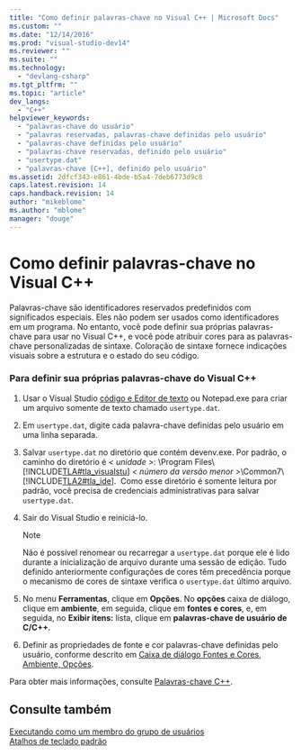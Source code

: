 ```yaml
---
title: "Como definir palavras-chave no Visual C++ | Microsoft Docs"
ms.custom: ""
ms.date: "12/14/2016"
ms.prod: "visual-studio-dev14"
ms.reviewer: ""
ms.suite: ""
ms.technology: 
  - "devlang-csharp"
ms.tgt_pltfrm: ""
ms.topic: "article"
dev_langs: 
  - "C++"
helpviewer_keywords: 
  - "palavras-chave do usuário"
  - "palavras reservadas, palavras-chave definidas pelo usuário"
  - "palavras-chave definidas pelo usuário"
  - "palavras-chave reservadas, definido pelo usuário"
  - "usertype.dat"
  - "palavras-chave [C++], definido pelo usuário"
ms.assetid: 2dfcf343-e861-4bde-b5a4-7deb6773d9c8
caps.latest.revision: 14
caps.handback.revision: 14
author: "mikeblome"
ms.author: "mblome"
manager: "douge"
---
```

# Como definir palavras-chave no Visual C++
Palavras\-chave são identificadores reservados predefinidos com significados especiais. Eles não podem ser usados como identificadores em um programa. No entanto, você pode definir sua próprias palavras\-chave para usar no Visual C\+\+, e você pode atribuir cores para as palavras\-chave personalizadas de sintaxe. Coloração de sintaxe fornece indicações visuais sobre a estrutura e o estado do seu código.  
  
### Para definir sua próprias palavras\-chave do Visual C\+\+  
  
1.  Usar o Visual Studio [código e Editor de texto](http://msdn.microsoft.com/pt-br/508e1f18-99d5-48ad-b5ad-d011b21c6ab1) ou Notepad.exe para criar um arquivo somente de texto chamado `usertype.dat`.  
  
2.  Em `usertype.dat`, digite cada palavra\-chave definidas pelo usuário em uma linha separada.  
  
3.  Salvar `usertype.dat` no diretório que contém devenv.exe. Por padrão, o caminho do diretório é *\< unidade \>*: \\Program Files\\[!INCLUDE[TLA#tla_visualstu](../misc/includes/tlasharptla_visualstu_md.md)] *\< número da versão menor \>*\\Common7\\[!INCLUDE[TLA2#tla_ide](../misc/includes/tla2sharptla_ide_md.md)].  Como esse diretório é somente leitura por padrão, você precisa de credenciais administrativas para salvar `usertype.dat`.  
  
4.  Sair do Visual Studio e reiniciá\-lo.  
  
    > [!NOTE]
    >  Não é possível renomear ou recarregar a `usertype.dat` porque ele é lido durante a inicialização de arquivo durante uma sessão de edição. Tudo definido anteriormente configurações de cores têm precedência porque o mecanismo de cores de sintaxe verifica o `usertype.dat` último arquivo.  
  
5.  No menu **Ferramentas**, clique em **Opções**. No **opções** caixa de diálogo, clique em **ambiente**, em seguida, clique em **fontes e cores**, e, em seguida, no **Exibir itens:** lista, clique em **palavras\-chave de usuário de C\/C\+\+**.  
  
6.  Definir as propriedades de fonte e cor palavras\-chave definidas pelo usuário, conforme descrito em [Caixa de diálogo Fontes e Cores, Ambiente, Opções](../ide/reference/fonts-and-colors-environment-options-dialog-box.md).  
  
 Para obter mais informações, consulte [Palavras\-chave C\+\+](/visual-cpp/cpp/keywords-cpp).  
  
## Consulte também  
 [Executando como um membro do grupo de usuários](/visual-cpp/top/running-as-a-member-of-the-users-group)   
 [Atalhos de teclado padrão](../ide/default-keyboard-shortcuts-in-visual-studio.md)